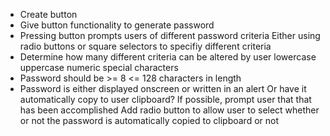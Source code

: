 - Create button
- Give button functionality to generate password
- Pressing button prompts users of different password criteria
  Either using radio buttons or square selectors to specifiy different criteria
- Determine how many different criteria can be altered by user
  lowercase
  uppercase
  numeric
  special characters
- Password should be >= 8 <= 128 characters in length
- Password is either displayed onscreen or written in an alert
  Or have it automatically copy to user clipboard?
  If possible, prompt user that that has been accomplished
  Add radio button to allow user to select whether or not the password is automatically copied to clipboard or not
